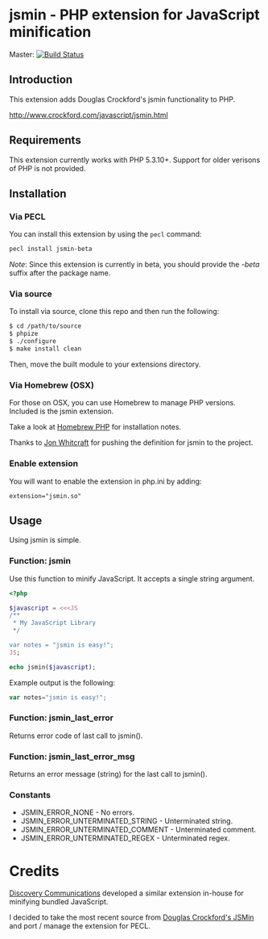 # jsmin - PHP extension for JavaScript minification

Master: [![Build Status](https://secure.travis-ci.org/sqmk/pecl-jsmin.png)](http://travis-ci.org/sqmk/pecl-jsmin)

## Introduction

This extension adds Douglas Crockford's jsmin functionality to PHP.

http://www.crockford.com/javascript/jsmin.html

## Requirements

This extension currently works with PHP 5.3.10+. Support for older verisons of PHP is not provided.

## Installation

### Via PECL

You can install this extension by using the ```pecl``` command:

```bash
pecl install jsmin-beta
```

*Note*: Since this extension is currently in beta, you should provide the *-beta* suffix after the package name.

### Via source

To install via source, clone this repo and then run the following:

```bash
$ cd /path/to/source
$ phpize
$ ./configure
$ make install clean
```

Then, move the built module to your extensions directory.

### Via Homebrew (OSX)

For those on OSX, you can use Homebrew to manage PHP versions. Included is the jsmin extension.

Take a look at [Homebrew PHP](https://github.com/josegonzalez/homebrew-php) for installation notes.

Thanks to [Jon Whitcraft](https://github.com/jwhitcraft/) for pushing the definition for jsmin to the project.

### Enable extension

You will want to enable the extension in php.ini by adding:

```text
extension="jsmin.so"
```

## Usage

Using jsmin is simple.

### Function: jsmin

Use this function to minify JavaScript. It accepts a single string argument.

```php
<?php

$javascript = <<<JS
/**
 * My JavaScript Library
 */

var notes = "jsmin is easy!";
JS;

echo jsmin($javascript);
```

Example output is the following:

```javascript
var notes="jsmin is easy!";
```

### Function: jsmin_last_error

Returns error code of last call to jsmin().

### Function: jsmin_last_error_msg

Returns an error message (string) for the last call to jsmin().

### Constants

* JSMIN_ERROR_NONE - No errors.
* JSMIN_ERROR_UNTERMINATED_STRING - Unterminated string.
* JSMIN_ERROR_UNTERMINATED_COMMENT - Unterminated comment.
* JSMIN_ERROR_UNTERMINATED_REGEX - Unterminated regex.

# Credits

[Discovery Communications](http://discovery.com) developed a similar extension in-house for minifying bundled JavaScript.

I decided to take the most recent source from [Douglas Crockford's JSMin](https://github.com/douglascrockford/JSMin) and port / manage the extension for PECL.
